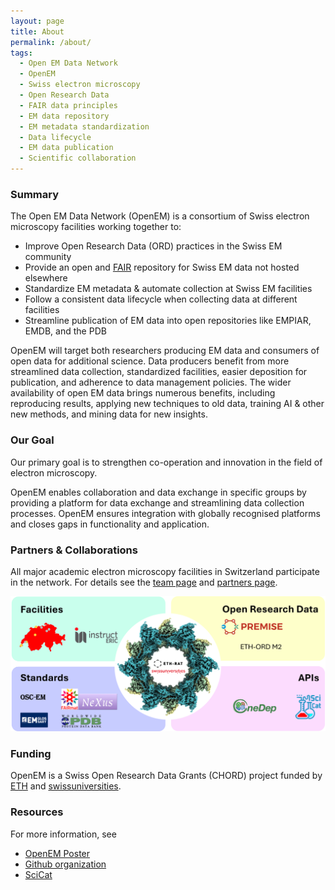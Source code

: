 ```yaml
---
layout: page
title: About
permalink: /about/
tags: 
  - Open EM Data Network
  - OpenEM
  - Swiss electron microscopy
  - Open Research Data
  - FAIR data principles
  - EM data repository
  - EM metadata standardization
  - Data lifecycle
  - EM data publication
  - Scientific collaboration
---
```


### Summary

The Open EM Data Network (OpenEM) is a consortium of Swiss electron microscopy facilities working together to:

- Improve Open Research Data (ORD) practices in the Swiss EM community
- Provide an open and [FAIR](https://force11.org/info/the-fair-data-principles/) repository for Swiss EM data not hosted elsewhere
- Standardize EM metadata & automate collection at Swiss EM facilities
- Follow a consistent data lifecycle when collecting data at different facilities
- Streamline publication of EM data into open repositories like EMPIAR, EMDB, and the PDB

OpenEM will target both researchers producing EM data and consumers of open data for additional science. Data producers benefit from more streamlined data collection, standardized facilities, easier deposition for publication, and adherence to data management policies. The wider availability of open EM data brings numerous benefits, including reproducing results, applying new techniques to old data, training AI & other new methods, and mining data for new insights.

### Our Goal

Our primary goal is to strengthen co-operation and innovation in the field of electron microscopy. 

OpenEM enables collaboration and data exchange in specific groups by providing a platform for data exchange and streamlining data collection processes. OpenEM ensures integration with globally recognised platforms and closes gaps in functionality and application.

### Partners & Collaborations

All major academic electron microscopy facilities in Switzerland participate in
the network. For details see the [team page](/team/) and [partners page](/partners/).

![Project Collaborations](/assets/img/collaborations.png)

### Funding

OpenEM is a Swiss Open Research Data Grants (CHORD) project funded by
[ETH](https://ethrat.ch/en/eth-domain/open-research-data/) and
[swissuniversities](https://www.swissuniversities.ch/en/topics/digitalisation/open-research-data/swiss-open-research-data-grants/).

### Resources

For more information, see

- [OpenEM Poster](https://zenodo.org/record/7845286)
- [Github organization](https://github.com/SwissOpenEM/)
- [SciCat](https://scicatproject.github.io/)